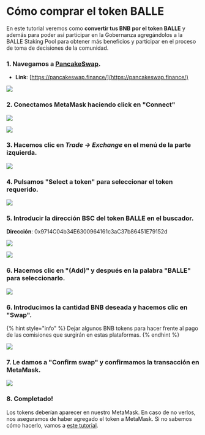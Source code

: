 # Cómo comprar el token BALLE

En este tutorial veremos como **convertir tus BNB** **por el token BALLE** y además para poder así participar en la Gobernanza agregándolos a la BALLE Staking Pool para obtener más beneficios y participar en el proceso de toma de decisiones de la comunidad.



### 1. Navegamos a [PancakeSwap](https://pancakeswap.finance/).

* **Link**: [https://pancakeswap.finance/](https://pancakeswap.finance/)



![](../../../../../.gitbook/assets/1%20%287%29.png)

### 

### 2. Conectamos MetaMask haciendo click en "Connect"



![](../../../../../.gitbook/assets/2%20%286%29.png)



![](../../../../../.gitbook/assets/3%20%286%29.png)



### 3. Hacemos clic en _Trade → Exchange_ en el menú de la parte izquierda.



![](../../../../../.gitbook/assets/4%20%287%29.png)



### 4. Pulsamos "Select a token" para seleccionar el token requerido.



![](../../../../../.gitbook/assets/4.5.png)



### 5. Introducir la dirección BSC del token BALLE en el buscador.

**Dirección**: 0x9714C04b34E6300964161c3aC37b86451E79152d



![](../../../../../.gitbook/assets/image%20%2815%29.png)



![](../../../../../.gitbook/assets/image%20%2817%29.png)

### 

### 6. Hacemos clic en "\(Add\)" y después en la palabra "BALLE" para seleccionarlo.



![](../../../../../.gitbook/assets/image%20%2814%29.png)

### 

### 6. Introducimos la cantidad BNB deseada y hacemos clic en "Swap".

{% hint style="info" %}
Dejar algunos BNB tokens para hacer frente al pago de las comisiones que surgirán en estas plataformas.
{% endhint %}



![](../../../../../.gitbook/assets/image%20%2816%29.png)



### 7. Le damos a "Confirm swap" y confirmamos la transacción en MetaMask.



![](../../../../../.gitbook/assets/image%20%288%29.png)

### 

### 8. Completado!

Los tokens deberían aparecer en nuestro MetaMask. En caso de no verlos, nos aseguramos de haber agregado el token a MetaMask. Si no sabemos cómo hacerlo, vamos a [este tutorial](../../metamask/como-anadir-un-token-personalizado-a-metamask.md).





